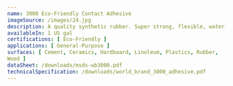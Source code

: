 ```yaml
---
name: 3000 Eco-Friendly Contact Adhesive
imageSource: /images/24.jpg
description: A quality synthetic rubber. Super strong, flexible, water-proof and chemical resistant. Will bond to natural surfaces like wood and rubber. Will also adhere to artificial leathers, rubberized fabrics, glassy metals, ceramics, hardboards, linoleum, rigid plastics & concrete.
availableIn: 1 US gal
certifications: [ Eco-Friendly ]
applications: [ General-Purpose ]
surfaces: [ Cement, Ceramics, Hardboard, Linoleum, Plastics, Rubber,
Wood ]
dataSheet: /downloads/msds-wb3000.pdf
technicalSpecification: /downloads/world_brand_3000_adhesive.pdf
---
```

